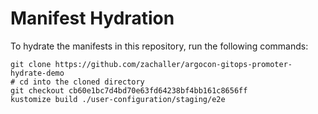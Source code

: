 # Manifest Hydration

To hydrate the manifests in this repository, run the following commands:

```shell
git clone https://github.com/zachaller/argocon-gitops-promoter-hydrate-demo
# cd into the cloned directory
git checkout cb60e1bc7d4bd70e63fd64238bf4bb161c8656ff
kustomize build ./user-configuration/staging/e2e
```
